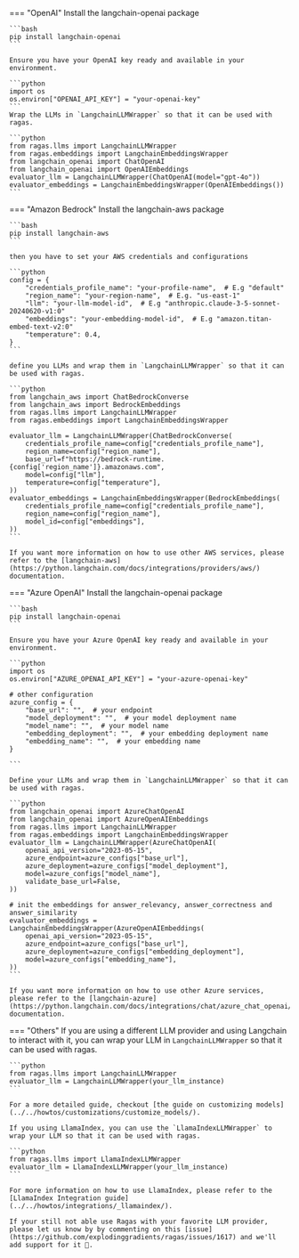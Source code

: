 
=== "OpenAI"
    Install the langchain-openai package

    ```bash
    pip install langchain-openai
    ```

    Ensure you have your OpenAI key ready and available in your environment.

    ```python
    import os
    os.environ["OPENAI_API_KEY"] = "your-openai-key"
    ```
    Wrap the LLMs in `LangchainLLMWrapper` so that it can be used with ragas.

    ```python
    from ragas.llms import LangchainLLMWrapper
    from ragas.embeddings import LangchainEmbeddingsWrapper
    from langchain_openai import ChatOpenAI
    from langchain_openai import OpenAIEmbeddings
    evaluator_llm = LangchainLLMWrapper(ChatOpenAI(model="gpt-4o"))
    evaluator_embeddings = LangchainEmbeddingsWrapper(OpenAIEmbeddings())
    ```


=== "Amazon Bedrock"
    Install the langchain-aws package

    ```bash
    pip install langchain-aws
    ```

    then you have to set your AWS credentials and configurations

    ```python
    config = {
        "credentials_profile_name": "your-profile-name",  # E.g "default"
        "region_name": "your-region-name",  # E.g. "us-east-1"
        "llm": "your-llm-model-id",  # E.g "anthropic.claude-3-5-sonnet-20240620-v1:0"
        "embeddings": "your-embedding-model-id",  # E.g "amazon.titan-embed-text-v2:0"
        "temperature": 0.4,
    }
    ```

    define you LLMs and wrap them in `LangchainLLMWrapper` so that it can be used with ragas.

    ```python
    from langchain_aws import ChatBedrockConverse
    from langchain_aws import BedrockEmbeddings
    from ragas.llms import LangchainLLMWrapper
    from ragas.embeddings import LangchainEmbeddingsWrapper

    evaluator_llm = LangchainLLMWrapper(ChatBedrockConverse(
        credentials_profile_name=config["credentials_profile_name"],
        region_name=config["region_name"],
        base_url=f"https://bedrock-runtime.{config['region_name']}.amazonaws.com",
        model=config["llm"],
        temperature=config["temperature"],
    ))
    evaluator_embeddings = LangchainEmbeddingsWrapper(BedrockEmbeddings(
        credentials_profile_name=config["credentials_profile_name"],
        region_name=config["region_name"],
        model_id=config["embeddings"],
    ))
    ```

    If you want more information on how to use other AWS services, please refer to the [langchain-aws](https://python.langchain.com/docs/integrations/providers/aws/) documentation.

=== "Azure OpenAI"
    Install the langchain-openai package

    ```bash
    pip install langchain-openai
    ```

    Ensure you have your Azure OpenAI key ready and available in your environment.

    ```python
    import os
    os.environ["AZURE_OPENAI_API_KEY"] = "your-azure-openai-key"

    # other configuration
    azure_config = {
        "base_url": "",  # your endpoint
        "model_deployment": "",  # your model deployment name
        "model_name": "",  # your model name
        "embedding_deployment": "",  # your embedding deployment name
        "embedding_name": "",  # your embedding name
    }

    ```

    Define your LLMs and wrap them in `LangchainLLMWrapper` so that it can be used with ragas.

    ```python
    from langchain_openai import AzureChatOpenAI
    from langchain_openai import AzureOpenAIEmbeddings
    from ragas.llms import LangchainLLMWrapper
    from ragas.embeddings import LangchainEmbeddingsWrapper
    evaluator_llm = LangchainLLMWrapper(AzureChatOpenAI(
        openai_api_version="2023-05-15",
        azure_endpoint=azure_configs["base_url"],
        azure_deployment=azure_configs["model_deployment"],
        model=azure_configs["model_name"],
        validate_base_url=False,
    ))

    # init the embeddings for answer_relevancy, answer_correctness and answer_similarity
    evaluator_embeddings = LangchainEmbeddingsWrapper(AzureOpenAIEmbeddings(
        openai_api_version="2023-05-15",
        azure_endpoint=azure_configs["base_url"],
        azure_deployment=azure_configs["embedding_deployment"],
        model=azure_configs["embedding_name"],
    ))
    ```

    If you want more information on how to use other Azure services, please refer to the [langchain-azure](https://python.langchain.com/docs/integrations/chat/azure_chat_openai/) documentation.


=== "Others"
    If you are using a different LLM provider and using Langchain to interact with it, you can wrap your LLM in `LangchainLLMWrapper` so that it can be used with ragas.

    ```python
    from ragas.llms import LangchainLLMWrapper
    evaluator_llm = LangchainLLMWrapper(your_llm_instance)
    ```

    For a more detailed guide, checkout [the guide on customizing models](../../howtos/customizations/customize_models/).

    If you using LlamaIndex, you can use the `LlamaIndexLLMWrapper` to wrap your LLM so that it can be used with ragas.

    ```python
    from ragas.llms import LlamaIndexLLMWrapper
    evaluator_llm = LlamaIndexLLMWrapper(your_llm_instance)
    ```

    For more information on how to use LlamaIndex, please refer to the [LlamaIndex Integration guide](../../howtos/integrations/_llamaindex/).

    If your still not able use Ragas with your favorite LLM provider, please let us know by by commenting on this [issue](https://github.com/explodinggradients/ragas/issues/1617) and we'll add support for it 🙂.